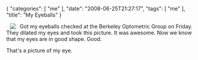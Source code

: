 {
    "categories": [
        "me"
    ], 
    "date": "2008-06-25T21:27:17", 
    "tags": [
        "me"
    ], 
    "title": "My Eyeballs"
}

<img src="http://michaeljaylissner.com/files/images/Lissner_ID_06091982LIS_EYE-OD_aafdo,%20small.JPG" hspace="10" align="left"> Got my eyeballs checked at the Berkeley Optometric Group on Friday. They dilated my eyes and took this picture. It was awesome. Now we know that my eyes are in good shape. Good.

That's a picture of my eye.
<!--break-->